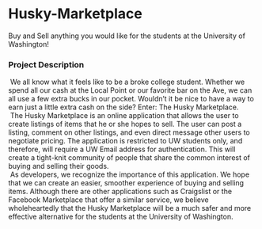 # Husky-Marketplace
Buy and Sell anything you would like for the students at the University of Washington!


### **Project Description**
&nbsp;We all know what it feels like to be a broke college student. Whether we spend all our cash at the Local Point or our favorite bar on the Ave, we can all use a few extra bucks in our pocket. Wouldn’t it be nice to have a way to earn just a little extra cash on the side? Enter: The Husky Marketplace.  
&nbsp;The Husky Marketplace is an online application that allows the user to create listings of items that he or she hopes to sell. The user can post a listing, comment on other listings, and even direct message other users to negotiate pricing. The application is restricted to UW students only, and therefore, will require a UW Email address for authentication. This will create a tight-knit community of people that share the common interest of buying and selling their goods.   
&nbsp;As developers, we recognize the importance of this application. We hope that we can create an easier, smoother experience of buying and selling items. Although there are other applications such as Craigslist or the Facebook Marketplace that offer a similar service, we believe wholeheartedly that the Husky Marketplace will be a much safer and more effective alternative for the students at the University of Washington.
